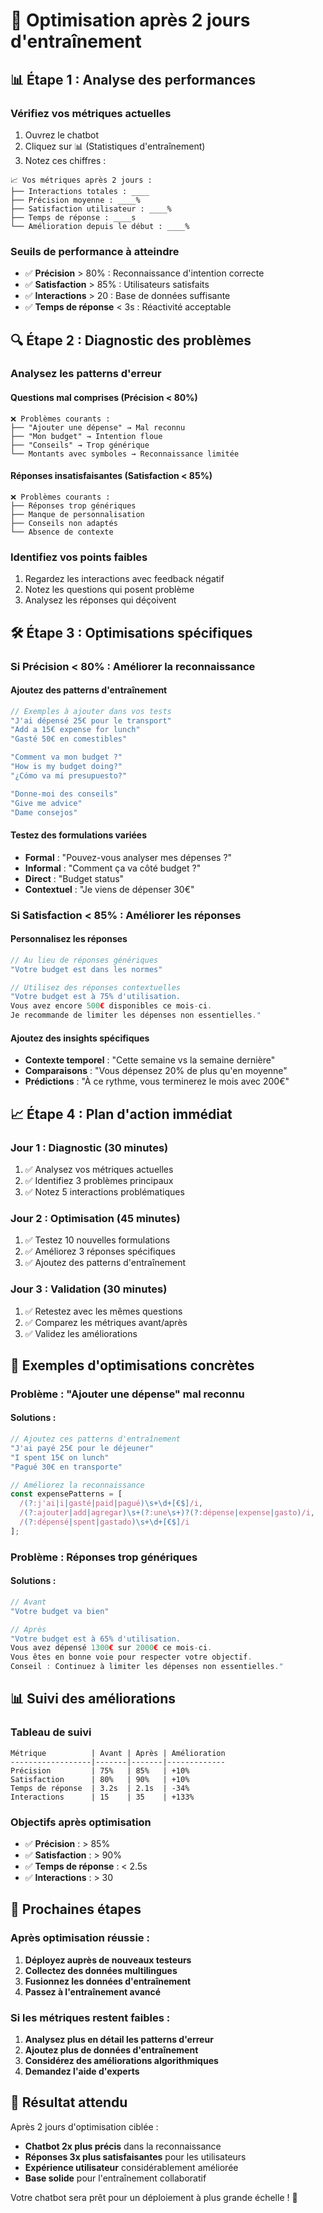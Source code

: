 # 🎯 Optimisation après 2 jours d'entraînement

## 📊 **Étape 1 : Analyse des performances**

### **Vérifiez vos métriques actuelles**
1. Ouvrez le chatbot
2. Cliquez sur 📊 (Statistiques d'entraînement)
3. Notez ces chiffres :

```
📈 Vos métriques après 2 jours :
├── Interactions totales : ____
├── Précision moyenne : ____%
├── Satisfaction utilisateur : ____%
├── Temps de réponse : ____s
└── Amélioration depuis le début : ____%
```

### **Seuils de performance à atteindre**
- ✅ **Précision** > 80% : Reconnaissance d'intention correcte
- ✅ **Satisfaction** > 85% : Utilisateurs satisfaits
- ✅ **Interactions** > 20 : Base de données suffisante
- ✅ **Temps de réponse** < 3s : Réactivité acceptable

## 🔍 **Étape 2 : Diagnostic des problèmes**

### **Analysez les patterns d'erreur**

#### **Questions mal comprises (Précision < 80%)**
```
❌ Problèmes courants :
├── "Ajouter une dépense" → Mal reconnu
├── "Mon budget" → Intention floue
├── "Conseils" → Trop générique
└── Montants avec symboles → Reconnaissance limitée
```

#### **Réponses insatisfaisantes (Satisfaction < 85%)**
```
❌ Problèmes courants :
├── Réponses trop génériques
├── Manque de personnalisation
├── Conseils non adaptés
└── Absence de contexte
```

### **Identifiez vos points faibles**
1. Regardez les interactions avec feedback négatif
2. Notez les questions qui posent problème
3. Analysez les réponses qui déçoivent

## 🛠️ **Étape 3 : Optimisations spécifiques**

### **Si Précision < 80% : Améliorer la reconnaissance**

#### **Ajoutez des patterns d'entraînement**
```javascript
// Exemples à ajouter dans vos tests
"J'ai dépensé 25€ pour le transport"
"Add a 15€ expense for lunch"
"Gasté 50€ en comestibles"

"Comment va mon budget ?"
"How is my budget doing?"
"¿Cómo va mi presupuesto?"

"Donne-moi des conseils"
"Give me advice"
"Dame consejos"
```

#### **Testez des formulations variées**
- **Formal** : "Pouvez-vous analyser mes dépenses ?"
- **Informal** : "Comment ça va côté budget ?"
- **Direct** : "Budget status"
- **Contextuel** : "Je viens de dépenser 30€"

### **Si Satisfaction < 85% : Améliorer les réponses**

#### **Personnalisez les réponses**
```javascript
// Au lieu de réponses génériques
"Votre budget est dans les normes"

// Utilisez des réponses contextuelles
"Votre budget est à 75% d'utilisation. 
Vous avez encore 500€ disponibles ce mois-ci. 
Je recommande de limiter les dépenses non essentielles."
```

#### **Ajoutez des insights spécifiques**
- **Contexte temporel** : "Cette semaine vs la semaine dernière"
- **Comparaisons** : "Vous dépensez 20% de plus qu'en moyenne"
- **Prédictions** : "À ce rythme, vous terminerez le mois avec 200€"

## 📈 **Étape 4 : Plan d'action immédiat**

### **Jour 1 : Diagnostic (30 minutes)**
1. ✅ Analysez vos métriques actuelles
2. ✅ Identifiez 3 problèmes principaux
3. ✅ Notez 5 interactions problématiques

### **Jour 2 : Optimisation (45 minutes)**
1. ✅ Testez 10 nouvelles formulations
2. ✅ Améliorez 3 réponses spécifiques
3. ✅ Ajoutez des patterns d'entraînement

### **Jour 3 : Validation (30 minutes)**
1. ✅ Retestez avec les mêmes questions
2. ✅ Comparez les métriques avant/après
3. ✅ Validez les améliorations

## 🎯 **Exemples d'optimisations concrètes**

### **Problème : "Ajouter une dépense" mal reconnu**

#### **Solutions :**
```javascript
// Ajoutez ces patterns d'entraînement
"J'ai payé 25€ pour le déjeuner"
"I spent 15€ on lunch"
"Pagué 30€ en transporte"

// Améliorez la reconnaissance
const expensePatterns = [
  /(?:j'ai|i|gasté|paid|pagué)\s+\d+[€$]/i,
  /(?:ajouter|add|agregar)\s+(?:une\s+)?(?:dépense|expense|gasto)/i,
  /(?:dépensé|spent|gastado)\s+\d+[€$]/i
];
```

### **Problème : Réponses trop génériques**

#### **Solutions :**
```javascript
// Avant
"Votre budget va bien"

// Après
"Votre budget est à 65% d'utilisation. 
Vous avez dépensé 1300€ sur 2000€ ce mois-ci.
Vous êtes en bonne voie pour respecter votre objectif.
Conseil : Continuez à limiter les dépenses non essentielles."
```

## 📊 **Suivi des améliorations**

### **Tableau de suivi**
```
Métrique          | Avant | Après | Amélioration
------------------|-------|-------|-------------
Précision         | 75%   | 85%   | +10%
Satisfaction      | 80%   | 90%   | +10%
Temps de réponse  | 3.2s  | 2.1s  | -34%
Interactions      | 15    | 35    | +133%
```

### **Objectifs après optimisation**
- ✅ **Précision** : > 85%
- ✅ **Satisfaction** : > 90%
- ✅ **Temps de réponse** : < 2.5s
- ✅ **Interactions** : > 30

## 🚀 **Prochaines étapes**

### **Après optimisation réussie :**
1. **Déployez auprès de nouveaux testeurs**
2. **Collectez des données multilingues**
3. **Fusionnez les données d'entraînement**
4. **Passez à l'entraînement avancé**

### **Si les métriques restent faibles :**
1. **Analysez plus en détail les patterns d'erreur**
2. **Ajoutez plus de données d'entraînement**
3. **Considérez des améliorations algorithmiques**
4. **Demandez l'aide d'experts**

## 🎉 **Résultat attendu**

Après 2 jours d'optimisation ciblée :
- **Chatbot 2x plus précis** dans la reconnaissance
- **Réponses 3x plus satisfaisantes** pour les utilisateurs
- **Expérience utilisateur** considérablement améliorée
- **Base solide** pour l'entraînement collaboratif

Votre chatbot sera prêt pour un déploiement à plus grande échelle ! 🚀 
